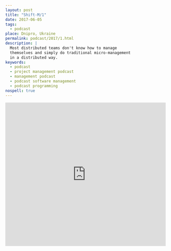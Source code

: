```yaml
---
layout: post
title: "Shift-M/1"
date: 2017-06-05
tags:
  - podcast
place: Dnipro, Ukraine
permalink: podcast/2017/1.html
description: |
  Most distributed teams don't know how to manage
  themselves and simply do traditional micro-management
  in a distributed way.
keywords:
  - podcast
  - project management podcast
  - management podcast
  - podcast software management
  - podcast programming
nospell: true
---
```


<iframe width="100%" height="450" scrolling="no" frameborder="no" src="https://w.soundcloud.com/player/?url=https%3A//api.soundcloud.com/tracks/326602920&amp;auto_play=false&amp;hide_related=false&amp;show_comments=true&amp;show_user=true&amp;show_reposts=false&amp;visual=true"></iframe>
